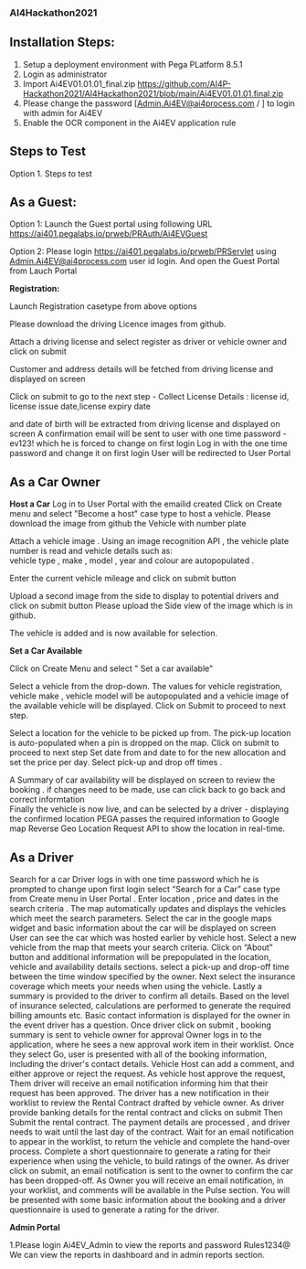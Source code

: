 ### AI4Hackathon2021

## Installation Steps:

1. Setup a deployment environment with Pega PLatform 8.5.1
2. Login as administrator 
3. Import Ai4EV01.01.01_final.zip 
    https://github.com/AI4P-Hackathon2021/AI4Hackathon2021/blob/main/Ai4EV01.01.01.final.zip
3. Please change the password  [Admin.Ai4EV@ai4process.com / ] to login with admin for Ai4EV
4. Enable the OCR component in the Ai4EV application rule

## Steps to Test
Option 1. 
Steps to test

As a Guest:
------------
Option 1: 
Launch the Guest portal using following URL  https://ai401.pegalabs.io/prweb/PRAuth/Ai4EVGuest

Option 2:
Please login https://ai401.pegalabs.io/prweb/PRServlet using Admin.Ai4EV@ai4process.com  user id login.
And open the Guest Portal from Lauch Portal 

**Registration:**

Launch Registration casetype  from above options

Please download the driving Licence images from github.

Attach a driving license and select register as driver or vehicle owner and click on submit 

Customer and address details  will be fetched from driving license and displayed on screen

Click on submit to go to the next step - Collect License Details :  license id, license issue date,license expiry date  

and date of birth  will be extracted from driving license and displayed on screen 
A confirmation email will be sent to  user with one time password - ev123! which he is forced to change on first login 
Log  in with the one time password and change it on first login
User will be redirected to User Portal

As a Car Owner
---------------

**Host a Car**
Log in to User Portal with the emailid created
Click on Create menu and select "Become a host" case type to  host a vehicle.
Please download the image from github the Vehicle with number plate

Attach a vehicle image . Using an image recognition API , the vehicle plate number  is read   and  vehicle details such as:  
vehicle type , make , model , year and colour are autopopulated . 

Enter the current vehicle mileage and click on submit button

Upload  a second image  from the side to display to potential drivers and click on submit button
Please upload the Side view of the image which is in github.

The vehicle is  added and is now  available for selection. 


**Set a Car Available**

Click on Create Menu and select " Set a car available"

Select a vehicle from the drop-down. The values for vehicle registration, vehicle make , vehicle model will be autopopulated and a vehicle image of the available vehicle will be displayed. Click on Submit to proceed to next step.

Select a location for the vehicle to be picked up from.  The pick-up location is  auto-populated  when a pin is dropped on the map. Click on submit to proceed to next step
Set date from and date to for the new allocation and set the price per day.
Select pick-up and drop off times . 

A Summary of car availability  will be displayed on screen to review the booking . if changes need to be made, use can click back to go back and correct informtation  
Finally the vehicle is now live, and can be selected by a driver - displaying the confirmed  location PEGA passes the required information to Google map Reverse Geo Location Request  API to show the location in real-time. 


As a Driver
---------------

Search for a car
Driver logs in with one time password which he is prompted to change upon first login 
select  “Search for a Car” case type from Create menu in User Portal .
Enter  location , price  and  dates  in the search criteria . The  map automatically updates and  displays the vehicles which meet the search parameters. 
Select the car  in the google maps widget and basic information about the  car will be displayed on screen  
User can see the car which was hosted earlier by vehicle host. 
Select a new vehicle from the map that meets  your search criteria.  Click on  “About” button and  additional information will be prepopulated in the location, vehicle and availability details sections.
select a pick-up and drop-off time between the time window specified by the  owner. 
Next select the insurance coverage which meets your  needs when using the  vehicle. 
Lastly a summary is provided to the driver to confirm all details. Based on the level of insurance selected, calculations are performed to generate the required billing amounts etc. 
Basic contact information is displayed for the owner in the event driver  has a question. 
Once driver click on submit , booking summary is sent to vehicle owner for approval 
Owner logs in to the application, where he sees a new approval work item in their worklist. 
Once they select Go, user is  presented with all of the booking information, including the driver's contact details. 
Vehicle Host can add a comment, and either approve or reject the request. As  vehicle host approve the request,
Them driver will receive an email notification informing him that their request has been approved.
The driver has a new notification in their worklist to review the Rental Contract drafted by vehicle owner. 
As driver provide  banking details for the rental contract and clicks on submit
Then Submit the rental contract. The payment details are processed , and driver needs to wait until the last day of the contract. 
Wait for an email notification to appear in the worklist, to return the vehicle and complete the hand-over process. 
Complete a short questionnaire to generate a rating for their experience when using the vehicle, to build ratings of the owner. 
As driver click on submit, an email notification is sent to the owner to confirm the car has been dropped-off. 
As Owner you will receive an email  notification, in your  worklist, and comments will be available in the Pulse section. You will be 
presented with some basic information about the booking and a driver questionnaire is used to generate a rating for the driver. 

**Admin Portal**

1.Please login Ai4EV_Admin to view the reports and password Rules1234@
We can view the reports in dashboard and in admin reports section.


